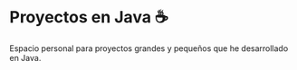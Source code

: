 # Proyectos en Java :coffee:
Espacio personal para proyectos grandes y pequeños  que he desarrollado en Java.
